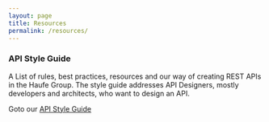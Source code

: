 ```yaml
---
layout: page
title: Resources
permalink: /resources/
---
```


### API Style Guide
A List of rules, best practices, resources and our way of creating REST APIs in the Haufe Group. The style guide addresses API Designers, mostly developers and architects, who want to design an API.
 
Goto our [API Style Guide](http://htmlpreview.github.io/?https://raw.githubusercontent.com/Haufe-Lexware/api-style-guide/gh-pages/index.html)
